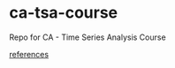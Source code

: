 
<!-- README.md is generated from README.Rmd. Please edit that file -->

# ca-tsa-course

Repo for CA - Time Series Analysis Course

[references](https://www.kaggle.com/code/konradb/ts-0-the-basics/notebook)
